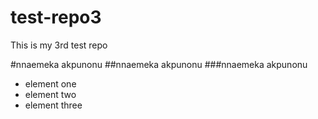 test-repo3
==========

This is my 3rd test repo

#nnaemeka akpunonu
##nnaemeka akpunonu
###nnaemeka akpunonu

* element one
* element two
* element three
